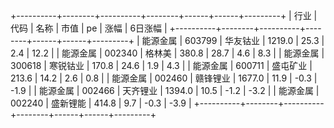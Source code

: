 +----------+--------+----------+--------+------+------+---------+
|   行业   |  代码  |   名称   |  市值  |  pe  | 涨幅 | 6日涨幅 |
+----------+--------+----------+--------+------+------+---------+
| 能源金属 | 603799 | 华友钴业 | 1219.0 | 25.3 | 2.4  |  12.2   |
| 能源金属 | 002340 |  格林美  | 380.8  | 28.7 | 4.6  |   8.3   |
| 能源金属 | 300618 | 寒锐钴业 | 170.8  | 24.6 | 1.9  |   4.3   |
| 能源金属 | 600711 | 盛屯矿业 | 213.6  | 14.2 | 2.6  |   0.8   |
| 能源金属 | 002460 | 赣锋锂业 | 1677.0 | 11.9 | -0.3 |  -1.9   |
| 能源金属 | 002466 | 天齐锂业 | 1394.0 | 10.5 | -1.2 |  -3.2   |
| 能源金属 | 002240 | 盛新锂能 | 414.8  | 9.7  | -0.3 |  -3.9   |
+----------+--------+----------+--------+------+------+---------+
